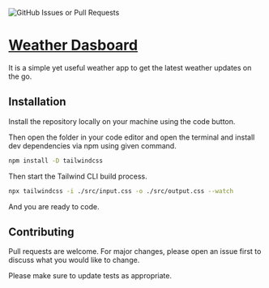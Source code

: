 ![GitHub Issues or Pull Requests](https://img.shields.io/github/issues/NayedulAlam/weatherApp)


# [Weather Dasboard](https://wwww.nayedulalam.github.io/weatherApp)

It is a simple yet useful weather app to get the latest weather updates on the go.

## Installation
Install the repository locally on your machine using the code button.

Then open the folder in your code editor and open the terminal and install dev dependencies via npm using given command.
```bash
npm install -D tailwindcss
```
Then start the Tailwind CLI build process.
```bash
npx tailwindcss -i ./src/input.css -o ./src/output.css --watch
```
And you are ready to code.
## Contributing

Pull requests are welcome. For major changes, please open an issue first
to discuss what you would like to change.

Please make sure to update tests as appropriate.
